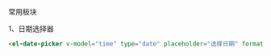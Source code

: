 常用板块

1、日期选择器

```html
<el-date-picker v-model="time" type="date" placeholder="选择日期" format="yyyy-MM-dd" value-format="yyyy-MM-dd"></el-date-picker>
```

